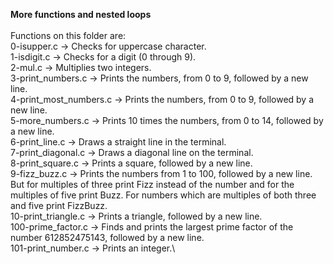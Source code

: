 **More functions and nested loops**\
\
Functions on this folder are:\
0-isupper.c -> Checks for uppercase character.\
1-isdigit.c -> Checks for a digit (0 through 9).\
2-mul.c -> Multiplies two integers.\
3-print_numbers.c -> Prints the numbers, from 0 to 9, followed by a new line.\
4-print_most_numbers.c -> Prints the numbers, from 0 to 9, followed by a new line.\
5-more_numbers.c -> Prints 10 times the numbers, from 0 to 14, followed by a new line.\
6-print_line.c -> Draws a straight line in the terminal.\
7-print_diagonal.c -> Draws a diagonal line on the terminal.\
8-print_square.c -> Prints a square, followed by a new line.\
9-fizz_buzz.c -> Prints the numbers from 1 to 100, followed by a new line. But for multiples of three print Fizz instead of the number and for the multiples of five print Buzz. For numbers which are multiples of both three and five print FizzBuzz.\
10-print_triangle.c -> Prints a triangle, followed by a new line.\
100-prime_factor.c -> Finds and prints the largest prime factor of the number 612852475143, followed by a new line.\
101-print_number.c -> Prints an integer.\
